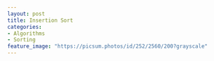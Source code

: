 ```yaml
---
layout: post
title: Insertion Sort
categories:
- Algorithms
- Sorting
feature_image: "https://picsum.photos/id/252/2560/200?grayscale"
---
```


<script src="https://gist.github.com/wonmanlee/fd306999287055adfb1901ef313b7f70.js"></script>
